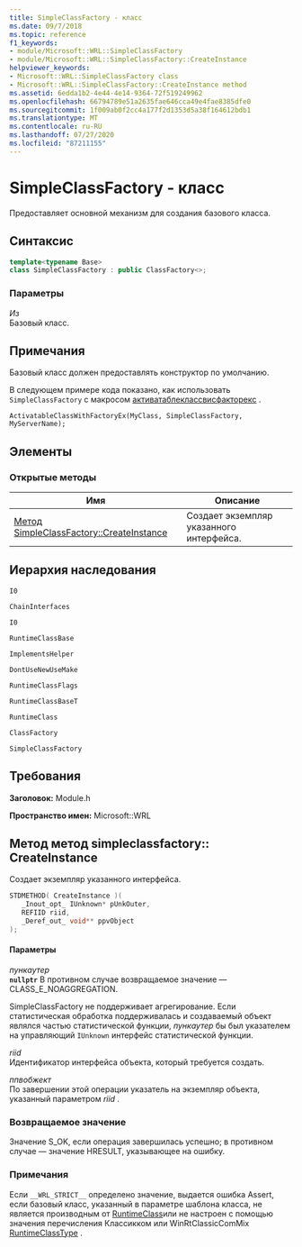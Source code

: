 ```yaml
---
title: SimpleClassFactory - класс
ms.date: 09/7/2018
ms.topic: reference
f1_keywords:
- module/Microsoft::WRL::SimpleClassFactory
- module/Microsoft::WRL::SimpleClassFactory::CreateInstance
helpviewer_keywords:
- Microsoft::WRL::SimpleClassFactory class
- Microsoft::WRL::SimpleClassFactory::CreateInstance method
ms.assetid: 6edda1b2-4e44-4e14-9364-72f519249962
ms.openlocfilehash: 66794789e51a2635fae646cca49e4fae8385dfe0
ms.sourcegitcommit: 1f009ab0f2cc4a177f2d1353d5a38f164612bdb1
ms.translationtype: MT
ms.contentlocale: ru-RU
ms.lasthandoff: 07/27/2020
ms.locfileid: "87211155"
---
```

# <a name="simpleclassfactory-class"></a>SimpleClassFactory - класс

Предоставляет основной механизм для создания базового класса.

## <a name="syntax"></a>Синтаксис

```cpp
template<typename Base>
class SimpleClassFactory : public ClassFactory<>;
```

### <a name="parameters"></a>Параметры

*Из*<br/>
Базовый класс.

## <a name="remarks"></a>Примечания

Базовый класс должен предоставлять конструктор по умолчанию.

В следующем примере кода показано, как использовать `SimpleClassFactory` с макросом [активатаблеклассвисфакторекс](activatableclass-macros.md) .

`ActivatableClassWithFactoryEx(MyClass, SimpleClassFactory, MyServerName);`

## <a name="members"></a>Элементы

### <a name="public-methods"></a>Открытые методы

|Имя|Описание|
|----------|-----------------|
|[Метод SimpleClassFactory::CreateInstance](#createinstance)|Создает экземпляр указанного интерфейса.|

## <a name="inheritance-hierarchy"></a>Иерархия наследования

`I0`

`ChainInterfaces`

`I0`

`RuntimeClassBase`

`ImplementsHelper`

`DontUseNewUseMake`

`RuntimeClassFlags`

`RuntimeClassBaseT`

`RuntimeClass`

`ClassFactory`

`SimpleClassFactory`

## <a name="requirements"></a>Требования

**Заголовок:** Module.h

**Пространство имен:** Microsoft::WRL

## <a name="simpleclassfactorycreateinstance-method"></a><a name="createinstance"></a>Метод метод simpleclassfactory:: CreateInstance

Создает экземпляр указанного интерфейса.

```cpp
STDMETHOD( CreateInstance )(
   _Inout_opt_ IUnknown* pUnkOuter,
   REFIID riid,
   _Deref_out_ void** ppvObject
);
```

#### <a name="parameters"></a>Параметры

*пункаутер*<br/>
**`nullptr`** В противном случае возвращаемое значение — CLASS_E_NOAGGREGATION.

SimpleClassFactory не поддерживает агрегирование. Если статистическая обработка поддерживалась и создаваемый объект являлся частью статистической функции, *пункаутер* бы был указателем на управляющий `IUnknown` интерфейс статистической функции.

*riid*<br/>
Идентификатор интерфейса объекта, который требуется создать.

*ппвобжект*<br/>
По завершении этой операции указатель на экземпляр объекта, указанный параметром *riid* .

### <a name="return-value"></a>Возвращаемое значение

Значение S_OK, если операция завершилась успешно; в противном случае — значение HRESULT, указывающее на ошибку.

### <a name="remarks"></a>Примечания

Если `__WRL_STRICT__` определено значение, выдается ошибка Assert, если базовый класс, указанный в параметре шаблона класса, не является производным от [RuntimeClass](runtimeclass-class.md)или не настроен с помощью значения перечисления Классикком или WinRtClassicComMix [RuntimeClassType](runtimeclasstype-enumeration.md) .
